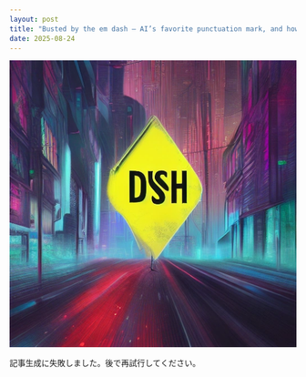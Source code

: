 ```yaml
---
layout: post
title: "Busted by the em dash — AI’s favorite punctuation mark, and how it’s blowing your cover"
date: 2025-08-24
---
```


![記事画像](assets/images/20250824_ai.png)

記事生成に失敗しました。後で再試行してください。
